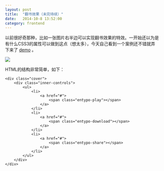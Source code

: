 ```yaml
---
layout: post
title:  "翻书效果（未完待续）"
date:   2014-10-8 13:52:00
category: frontend
---
```


以前很好奇那种，比如一张图片右半边可以实现翻书效果的特效。一开始还以为是有什么CSS3的属性可以做到这点（想太多），今天自己看到一个案例还不错就弄下来了 [demo][demoSite] 。

<img src="{{site.url}}sysutangzxBlog/source/2014-10-08-book-effect-1.png">


HTML的结构非常简单，如下：


	<div class="cover">
		<div class="inner-controls">
			<ul>
				<li>
					<a href="#">
						<span class="entypo-play"></span>
					</a>
				</li>
				<li>
					<a href="#">
						<span class="entypo-download"></span>
					</a>
				</li>
				<li>
					<a href="#">
						<span class="entypo-share"></span>
					</a>
				</li>
			</ul>
		</div>
	</div>




[demoSite]:    http://cody1991.github.io/onlineTest/cssdesk/4/index.html

